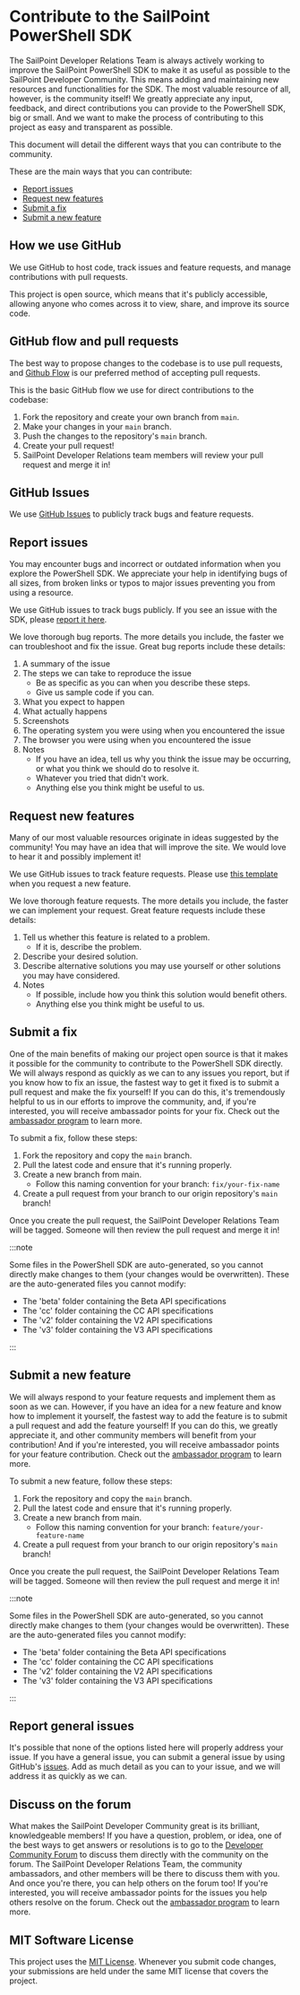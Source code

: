 # Contribute to the SailPoint PowerShell SDK

The SailPoint Developer Relations Team is always actively working to improve the SailPoint PowerShell SDK to make it as useful as possible to the SailPoint Developer Community. 
This means adding and maintaining new resources and functionalities for the SDK.
The most valuable resource of all, however, is the community itself! 
We greatly appreciate any input, feedback, and direct contributions you can provide to the PowerShell SDK, big or small. 
And we want to make the process of contributing to this project as easy and transparent as possible. 

This document will detail the different ways that you can contribute to the community. 

These are the main ways that you can contribute: 
- [Report issues](#report-issues)
- [Request new features](#request-new-features)
- [Submit a fix](#submit-a-fix)
- [Submit a new feature](#submit-a-new-feature)

## How we use GitHub 

We use GitHub to host code, track issues and feature requests, and manage contributions with pull requests. 

This project is open source, which means that it's publicly accessible, allowing anyone who comes across it to view, share, and improve its source code. 

## GitHub flow and pull requests 

The best way to propose changes to the codebase is to use pull requests, and [Github Flow](https://docs.github.com/en/get-started/quickstart/github-flow) is our preferred method of accepting pull requests. 

This is the basic GitHub flow we use for direct contributions to the codebase: 

1. Fork the repository and create your own branch from `main`.
2. Make your changes in your `main` branch.
3. Push the changes to the repository's `main` branch.
4. Create your pull request! 
5. SailPoint Developer Relations team members will review your pull request and merge it in! 

## GitHub Issues

We use [GitHub Issues](https://docs.github.com/en/issues/tracking-your-work-with-issues/about-issues) to publicly track bugs and feature requests. 

## Report issues 

You may encounter bugs and incorrect or outdated information when you explore the PowerShell SDK. 
We appreciate your help in identifying bugs of all sizes, from broken links or typos to major issues preventing you from using a resource. 

We use GitHub issues to track bugs publicly. If you see an issue with the SDK, please [report it here](https://github.com/sailpoint-oss/powershell-sdk/issues/new?assignees=&labels=&template=bug-report.md&title=%5BBug%5D+Your+Bug+Report+Here). 

We love thorough bug reports. 
The more details you include, the faster we can troubleshoot and fix the issue. 
Great bug reports include these details:

1. A summary of the issue 
2. The steps we can take to reproduce the issue 
    - Be as specific as you can when you describe these steps.
    - Give us sample code if you can. 
3. What you expect to happen
4. What actually happens 
5. Screenshots
6. The operating system you were using when you encountered the issue 
7. The browser you were using when you encountered the issue 
8. Notes 
    - If you have an idea, tell us why you think the issue may be occurring, or what you think we should do to resolve it. 
    - Whatever you tried that didn't work. 
    - Anything else you think might be useful to us. 

## Request new features

Many of our most valuable resources originate in ideas suggested by the community! 
You may have an idea that will improve the site. 
We would love to hear it and possibly implement it! 

We use GitHub issues to track feature requests. Please use [this template](https://github.com/sailpoint-oss/powershell-sdk/issues/new?assignees=&labels=&template=feature-request.md&title=%5BFeature%5D+Your+Feature+Request+Here) when you request a new feature.

We love thorough feature requests. 
The more details you include, the faster we can implement your request. 
Great feature requests include these details: 

1. Tell us whether this feature is related to a problem. 
    - If it is, describe the problem. 
2. Describe your desired solution. 
3. Describe alternative solutions you may use yourself or other solutions you may have considered. 
4. Notes 
    - If possible, include how you think this solution would benefit others. 
    - Anything else you think might be useful to us. 

## Submit a fix

One of the main benefits of making our project open source is that it makes it possible for the community to contribute to the PowerShell SDK directly.
We will always respond as quickly as we can to any issues you report, but if you know how to fix an issue, the fastest way to get it fixed is to submit a pull request and make the fix yourself! 
If you can do this, it's tremendously helpful to us in our efforts to improve the community, and, if you're interested, you will receive ambassador points for your fix.
Check out the [ambassador program](https://developer.sailpoint.com/discuss/t/getting-started-as-a-developer-community-ambassador/11665) to learn more.

To submit a fix, follow these steps: 
1. Fork the repository and copy the `main` branch. 
2. Pull the latest code and ensure that it's running properly. 
3. Create a new branch from main. 
    - Follow this naming convention for your branch: `fix/your-fix-name`
4. Create a pull request from your branch to our origin repository's `main` branch! 

Once you create the pull request, the SailPoint Developer Relations Team will be tagged. 
Someone will then review the pull request and merge it in! 

:::note

Some files in the PowerShell SDK are auto-generated, so you cannot directly make changes to them (your changes would be overwritten). 
These are the auto-generated files you cannot modify: 

- The 'beta' folder containing the Beta API specifications
- The 'cc' folder containing the CC API specifications
- The 'v2' folder containing the V2 API specifications 
- The 'v3' folder containing the V3 API specifications

:::

## Submit a new feature

We will always respond to your feature requests and implement them as soon as we can. 
However, if you have an idea for a new feature and know how to implement it yourself, the fastest way to add the feature is to submit a pull request and add the feature yourself! 
If you can do this, we greatly appreciate it, and other community members will benefit from your contribution! 
And if you're interested, you will receive ambassador points for your feature contribution. 
Check out the [ambassador program](https://developer.sailpoint.com/discuss/t/getting-started-as-a-developer-community-ambassador/11665) to learn more.

To submit a new feature, follow these steps: 
1. Fork the repository and copy the `main` branch. 
2. Pull the latest code and ensure that it's running properly. 
3. Create a new branch from main. 
    - Follow this naming convention for your branch: `feature/your-feature-name`
4. Create a pull request from your branch to our origin repository's `main` branch! 

Once you create the pull request, the SailPoint Developer Relations Team will be tagged. 
Someone will then review the pull request and merge it in! 

:::note

Some files in the PowerShell SDK are auto-generated, so you cannot directly make changes to them (your changes would be overwritten). 
These are the auto-generated files you cannot modify: 

- The 'beta' folder containing the Beta API specifications
- The 'cc' folder containing the CC API specifications
- The 'v2' folder containing the V2 API specifications 
- The 'v3' folder containing the V3 API specifications

:::

## Report general issues 

It's possible that none of the options listed here will properly address your issue. 
If you have a general issue, you can submit a general issue by using GitHub's [issues](https://github.com/sailpoint-oss/powershell-sdk/issues). 
Add as much detail as you can to your issue, and we will address it as quickly as we can. 

## Discuss on the forum

What makes the SailPoint Developer Community great is its brilliant, knowledgeable members!
If you have a question, problem, or idea, one of the best ways to get answers or resolutions is to go to the [Developer Community Forum](https://developer.sailpoint.com/discuss) to discuss them directly with the community on the forum. 
The SailPoint Developer Relations Team, the community ambassadors, and other members will be there to discuss them with you.
And once you're there, you can help others on the forum too!
If you're interested, you will receive ambassador points for the issues you help others resolve on the forum. Check out the [ambassador program](https://developer.sailpoint.com/discuss/t/getting-started-as-a-developer-community-ambassador/11665) to learn more.

## MIT Software License

This project uses the [MIT License](http://choosealicense.com/licenses/mit/). 
Whenever you submit code changes, your submissions are held under the same MIT license that covers the project.